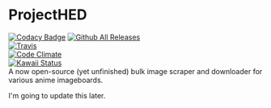 # ProjectHED
[![Codacy Badge](https://api.codacy.com/project/badge/Grade/635e9344c1db47088f9920b3067b6484)](https://www.codacy.com/app/chezrye/ProjectHED?utm_source=github.com&utm_medium=referral&utm_content=MoeChezzy/ProjectHED&utm_campaign=badger)
[![Github All Releases](https://img.shields.io/github/downloads/MoeChezzy/ProjectHED/total.svg)](https://github.com/MoeChezzy/ProjectHED)  
[![Travis](https://img.shields.io/travis/MoeChezzy/ProjectHED.svg)](https://travis-ci.org/MoeChezzy/ProjectHED)  
[![Code Climate](https://img.shields.io/codeclimate/issues/github/MoeChezzy/ProjectHED.svg)](https://codeclimate.com/github/MoeChezzy/ProjectHED)  
[![Kawaii Status](https://img.shields.io/badge/status-kawaii-ffbaff.svg)](https://github.com/MoeChezzy/ProjectHED)  
A now open-source (yet unfinished) bulk image scraper and downloader for various anime imageboards.

I'm going to update this later.
